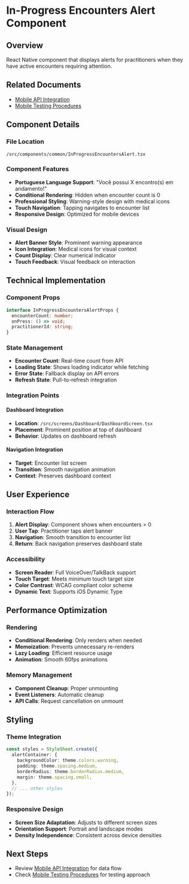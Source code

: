 # In-Progress Encounters Alert Component

## Overview
React Native component that displays alerts for practitioners when they have active encounters requiring attention.

## Related Documents
- [Mobile API Integration](./MOBILE-API-INTEGRATION.md)
- [Mobile Testing Procedures](./MOBILE-TESTING-PROCEDURES.md)

## Component Details

### File Location
`/src/components/common/InProgressEncountersAlert.tsx`

### Component Features
- **Portuguese Language Support**: "Você possui X encontro(s) em andamento!"
- **Conditional Rendering**: Hidden when encounter count is 0
- **Professional Styling**: Warning-style design with medical icons
- **Touch Navigation**: Tapping navigates to encounter list
- **Responsive Design**: Optimized for mobile devices

### Visual Design
- **Alert Banner Style**: Prominent warning appearance
- **Icon Integration**: Medical icons for visual context
- **Count Display**: Clear numerical indicator
- **Touch Feedback**: Visual feedback on interaction

## Technical Implementation

### Component Props
```typescript
interface InProgressEncountersAlertProps {
  encounterCount: number;
  onPress: () => void;
  practitionerId: string;
}
```

### State Management
- **Encounter Count**: Real-time count from API
- **Loading State**: Shows loading indicator while fetching
- **Error State**: Fallback display on API errors
- **Refresh State**: Pull-to-refresh integration

### Integration Points

#### Dashboard Integration
- **Location**: `/src/screens/Dashboard/DashboardScreen.tsx`
- **Placement**: Prominent position at top of dashboard
- **Behavior**: Updates on dashboard refresh

#### Navigation Integration
- **Target**: Encounter list screen
- **Transition**: Smooth navigation animation
- **Context**: Preserves dashboard context

## User Experience

### Interaction Flow
1. **Alert Display**: Component shows when encounters > 0
2. **User Tap**: Practitioner taps alert banner
3. **Navigation**: Smooth transition to encounter list
4. **Return**: Back navigation preserves dashboard state

### Accessibility
- **Screen Reader**: Full VoiceOver/TalkBack support
- **Touch Target**: Meets minimum touch target size
- **Color Contrast**: WCAG compliant color scheme
- **Dynamic Text**: Supports iOS Dynamic Type

## Performance Optimization

### Rendering
- **Conditional Rendering**: Only renders when needed
- **Memoization**: Prevents unnecessary re-renders
- **Lazy Loading**: Efficient resource usage
- **Animation**: Smooth 60fps animations

### Memory Management
- **Component Cleanup**: Proper unmounting
- **Event Listeners**: Automatic cleanup
- **API Calls**: Request cancellation on unmount

## Styling

### Theme Integration
```typescript
const styles = StyleSheet.create({
  alertContainer: {
    backgroundColor: theme.colors.warning,
    padding: theme.spacing.medium,
    borderRadius: theme.borderRadius.medium,
    margin: theme.spacing.small,
  },
  // ... other styles
});
```

### Responsive Design
- **Screen Size Adaptation**: Adjusts to different screen sizes
- **Orientation Support**: Portrait and landscape modes
- **Density Independence**: Consistent across device densities

## Next Steps
- Review [Mobile API Integration](./MOBILE-API-INTEGRATION.md) for data flow
- Check [Mobile Testing Procedures](./MOBILE-TESTING-PROCEDURES.md) for testing approach